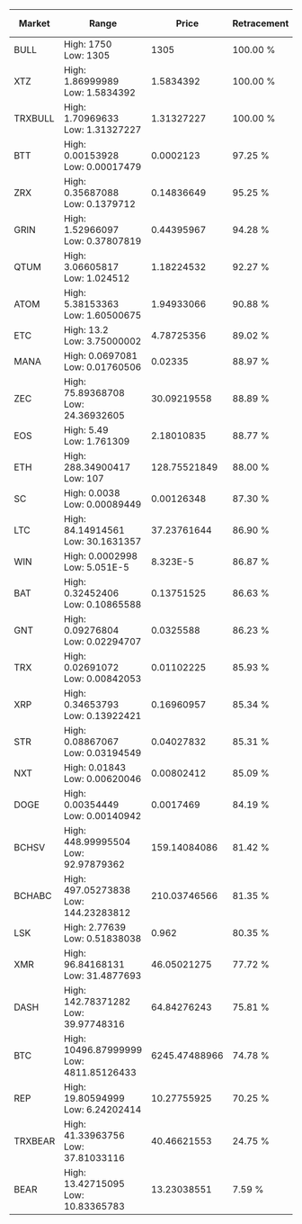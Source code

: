 | Market | Range | Price| Retracement | Doubles to 50% |
| --- | --- | --- | --- | --- |
| BULL | High: 1750<br />Low: 1305 | 1305 | 100.00 % | 1.17 |
| XTZ | High: 1.86999989<br />Low: 1.5834392 | 1.5834392 | 100.00 % | 1.09 |
| TRXBULL | High: 1.70969633<br />Low: 1.31327227 | 1.31327227 | 100.00 % | 1.15 |
| BTT | High: 0.00153928<br />Low: 0.00017479 | 0.0002123 | 97.25 % | 4.04 |
| ZRX | High: 0.35687088<br />Low: 0.1379712 | 0.14836649 | 95.25 % | 1.67 |
| GRIN | High: 1.52966097<br />Low: 0.37807819 | 0.44395967 | 94.28 % | 2.15 |
| QTUM | High: 3.06605817<br />Low: 1.024512 | 1.18224532 | 92.27 % | 1.73 |
| ATOM | High: 5.38153363<br />Low: 1.60500675 | 1.94933066 | 90.88 % | 1.79 |
| ETC | High: 13.2<br />Low: 3.75000002 | 4.78725356 | 89.02 % | 1.77 |
| MANA | High: 0.0697081<br />Low: 0.01760506 | 0.02335 | 88.97 % | 1.87 |
| ZEC | High: 75.89368708<br />Low: 24.36932605 | 30.09219558 | 88.89 % | 1.67 |
| EOS | High: 5.49<br />Low: 1.761309 | 2.18010835 | 88.77 % | 1.66 |
| ETH | High: 288.34900417<br />Low: 107 | 128.75521849 | 88.00 % | 1.54 |
| SC | High: 0.0038<br />Low: 0.00089449 | 0.00126348 | 87.30 % | 1.86 |
| LTC | High: 84.14914561<br />Low: 30.1631357 | 37.23761644 | 86.90 % | 1.53 |
| WIN | High: 0.0002998<br />Low: 5.051E-5 | 8.323E-5 | 86.87 % | 2.10 |
| BAT | High: 0.32452406<br />Low: 0.10865588 | 0.13751525 | 86.63 % | 1.58 |
| GNT | High: 0.09276804<br />Low: 0.02294707 | 0.0325588 | 86.23 % | 1.78 |
| TRX | High: 0.02691072<br />Low: 0.00842053 | 0.01102225 | 85.93 % | 1.60 |
| XRP | High: 0.34653793<br />Low: 0.13922421 | 0.16960957 | 85.34 % | 1.43 |
| STR | High: 0.08867067<br />Low: 0.03194549 | 0.04027832 | 85.31 % | 1.50 |
| NXT | High: 0.01843<br />Low: 0.00620046 | 0.00802412 | 85.09 % | 1.53 |
| DOGE | High: 0.00354449<br />Low: 0.00140942 | 0.0017469 | 84.19 % | 1.42 |
| BCHSV | High: 448.99995504<br />Low: 92.97879362 | 159.14084086 | 81.42 % | 1.70 |
| BCHABC | High: 497.05273838<br />Low: 144.23283812 | 210.03746566 | 81.35 % | 1.53 |
| LSK | High: 2.77639<br />Low: 0.51838038 | 0.962 | 80.35 % | 1.71 |
| XMR | High: 96.84168131<br />Low: 31.4877693 | 46.05021275 | 77.72 % | 1.39 |
| DASH | High: 142.78371282<br />Low: 39.97748316 | 64.84276243 | 75.81 % | 1.41 |
| BTC | High: 10496.87999999<br />Low: 4811.85126433 | 6245.47488966 | 74.78 % | 1.23 |
| REP | High: 19.80594999<br />Low: 6.24202414 | 10.27755925 | 70.25 % | 1.27 |
| TRXBEAR | High: 41.33963756<br />Low: 37.81033116 | 40.46621553 | 24.75 % | 0.00 |
| BEAR | High: 13.42715095<br />Low: 10.83365783 | 13.23038551 | 7.59 % | 0.00 |
